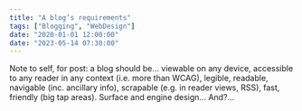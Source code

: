 ```yaml
---
title: "A blog’s requirements"
tags: ["Blogging", "WebDesign"]
date: "2020-01-01 12:00:00"
date: "2023-05-14 07:30:00"
---
```



Note to self, for post: a blog should be… viewable on any device, accessible to any reader in any context (i.e. more than WCAG), legible, readable, navigable (inc. ancillary info), scrapable (e.g. in reader views, RSS), fast, friendly (big tap areas). Surface and engine design… And?…
